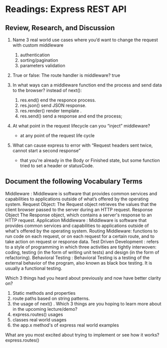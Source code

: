 # Readings: Express REST API

## Review, Research, and Discussion

1. Name 3 real world use cases where you’d want to change the request with custom middleware
   1. authentication
   2. sorting/pagination
   3. parameters validation

2. True or false: The route handler is middleware? true
3. In what ways can a middleware function end the process and send data to the browser?
   instead of next():
   1. res.end() end the responce process.
   2. res.json() send JSON response.
   3. res.render() render template .
   4. res.send() send a response and end the process;

4. At what point in the request lifecycle can you “inject” middleware?  
    * at any point of the request life cycle

5. What can cause express to error with “Request headers sent twice, cannot start a second response”
    * that you're already in the Body or Finished state, but some function tried to set a header or statusCode.

## Document the following Vocabulary Terms

Middleware : Middleware is software that provides common services and capabilities to applications outside of what’s offered by the operating system.
Request Object: The Request object retrieves the values that the client browser passed to the server during an HTTP request.
Response Object The Response object, which contains a server's response to an HTTP request.
Application Middleware : Middleware is software that provides common services and capabilities to applications outside of what's offered by the operating system.
Routing Middleware:  functions to run code on each request, or on each request for a certain route, and to take action on request or response data.
Test Driven Development : refers to a style of programming in which three activities are tightly interwoven: coding, testing (in the form of writing unit tests) and design (in the form of refactoring).
Behavioral Testing : Behavioral Testing is a testing of the external behavior of the program, also known as black box testing. It is usually a functional testing.

Which 3 things had you heard about previously and now have better clarity on?

   1. Static methods and properties
   2. route paths based on string patterns.
   3. the usage of next() .
Which 3 things are you hoping to learn more about in the upcoming lecture/demo?
   1. express.routes() usages
   2. classes real world usages
   3. the app.x method's of express real world examples
   
What are you most excited about trying to implement or see how it works? express.routes()
  